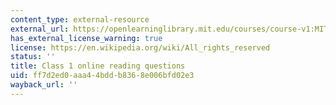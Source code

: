 ```yaml
---
content_type: external-resource
external_url: https://openlearninglibrary.mit.edu/courses/course-v1:MITx+18.05r_10+2022_Summer/courseware/week1/class1/3?activate_block_id=block-v1%3AMITx%2B18.05r_10%2B2022_Summer%2Btype%40vertical%2Bblock%40class1-rq1-vertical
has_external_license_warning: true
license: https://en.wikipedia.org/wiki/All_rights_reserved
status: ''
title: Class 1 online reading questions
uid: ff7d2ed0-aaa4-4bdd-b836-8e006bfd02e3
wayback_url: ''
---
```

